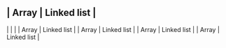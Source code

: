 | Array | Linked list |
-----------------------
| | |
| Array | Linked list |
| Array | Linked list |
| Array | Linked list |
| Array | Linked list |
